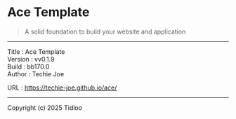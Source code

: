 # Ace Template
> A solid foundation to build your website and application
---

Title    : Ace Template  
Version  : vv0.1.9  
Build    : bb170.0  
Author   : Techie Joe  

URL      : https://techie-joe.github.io/ace/  

---

Copyright (c) 2025 Tidloo